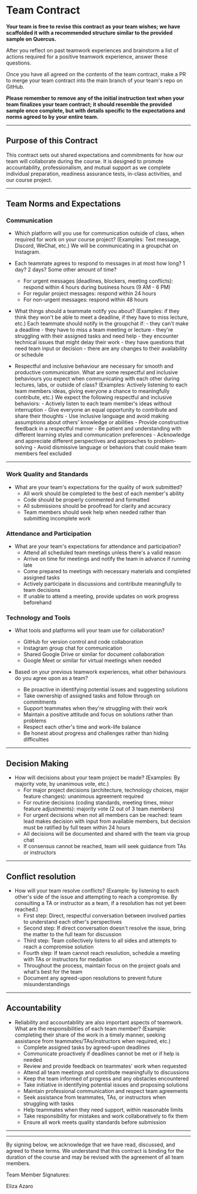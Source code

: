 # Team Contract

**Your team is free to revise this contract as your team wishes; we have scaffolded it with a recommended structure similar to the provided sample on Quercus.**

After you reflect on past teamwork experiences and brainstorm a list of actions required for a positive teamwork experience, answer these questions. 

Once you have all agreed on the contents of the team contract, make a PR to merge your team contract into the main branch of your team's repo on GitHub.

**Please remember to remove any of the initial instruction text when your team finalizes your team contract; it should resemble the provided sample once complete, but with details specific to the expectations and norms agreed to by your entire team.**

---
## Purpose of this Contract

This contract sets out shared expectations and commitments for how our team will collaborate during the course. It is designed to promote accountability, professionalism, and mutual support as we complete individual preparation, readiness assurance tests, in-class activities, and our course project.

---
## Team Norms and Expectations

### Communication

* Which platform will you use for communication outside of class, when required for work on your course project? (Examples: Text message, Discord, WeChat, etc.)
    We will be communicating in a groupchat on Instagram.

* Each teammate agrees to respond to messages in at most how long? 1 day? 2 days? Some other amount of time? 
    - For urgent messages (deadlines, blockers, meeting conflicts): respond within 4 hours during business hours (9 AM - 6 PM)
    - For regular project messages: respond within 24 hours
    - For non-urgent messages: respond within 48 hours

* What things should a teammate notify you about? (Examples: if they think they won't be able to meet a deadline, if they have to miss lecture, etc.)
    Each teammate should notify in the groupchat if:
        - they can't make a deadline
        - they have to miss a team meeting or lecture
        - they're struggling with their assigned tasks and need help
        - they encounter technical issues that might delay their work
        - they have questions that need team input or decision
        - there are any changes to their availability or schedule

* Respectful and inclusive behaviour are necessary for smooth and productive communication. What are some respectful and inclusive behaviours you expect when communicating with each other during lectures, labs, or outside of class? (Examples: Actively listening to each team members ideas, giving everyone a chance to meaningfully contribute, etc.)
    We expect the following respectful and inclusive behaviors:
        - Actively listen to each team member's ideas without interruption
        - Give everyone an equal opportunity to contribute and share their thoughts
        - Use inclusive language and avoid making assumptions about others' knowledge or abilities
        - Provide constructive feedback in a respectful manner
        - Be patient and understanding with different learning styles and communication preferences
        - Acknowledge and appreciate different perspectives and approaches to problem-solving
        - Avoid dismissive language or behaviors that could make team members feel excluded

---

### Work Quality and Standards

* What are your team's expectations for the quality of work submitted?
    - All work should be completed to the best of each member's ability
    - Code should be properly commented and formatted
    - All submissions should be proofread for clarity and accuracy
    - Team members should seek help when needed rather than submitting incomplete work

### Attendance and Participation

* What are your team's expectations for attendance and participation?
    - Attend all scheduled team meetings unless there's a valid reason
    - Arrive on time for meetings and notify the team in advance if running late
    - Come prepared to meetings with necessary materials and completed assigned tasks
    - Actively participate in discussions and contribute meaningfully to team decisions
    - If unable to attend a meeting, provide updates on work progress beforehand

### Technology and Tools

* What tools and platforms will your team use for collaboration?
    - GitHub for version control and code collaboration
    - Instagram group chat for communication
    - Shared Google Drive or similar for document collaboration
    - Google Meet or similar for virtual meetings when needed

* Based on your previous teamwork experiences, what other behaviours do you agree upon as a team?
    - Be proactive in identifying potential issues and suggesting solutions
    - Take ownership of assigned tasks and follow through on commitments
    - Support teammates when they're struggling with their work
    - Maintain a positive attitude and focus on solutions rather than problems
    - Respect each other's time and work-life balance
    - Be honest about progress and challenges rather than hiding difficulties

---

## Decision Making

* How will decisions about your team project be made? (Examples: By majority vote, by unanimous vote, etc.)
    - For major project decisions (architecture, technology choices, major feature changes): unanimous agreement required
    - For routine decisions (coding standards, meeting times, minor feature adjustments): majority vote (2 out of 3 team members)
    - For urgent decisions when not all members can be reached: team lead makes decision with input from available members, but decision must be ratified by full team within 24 hours
    - All decisions will be documented and shared with the team via group chat
    - If consensus cannot be reached, team will seek guidance from TAs or instructors

---
## Conflict resolution

* How will your team resolve conflicts? (Example: by listening to each other's side of the issue and attempting to reach a compromise. By consulting a TA or instructor as a team, if a resolution has not yet been reached.)
    - First step: Direct, respectful conversation between involved parties to understand each other's perspectives
    - Second step: If direct conversation doesn't resolve the issue, bring the matter to the full team for discussion
    - Third step: Team collectively listens to all sides and attempts to reach a compromise solution
    - Fourth step: If team cannot reach resolution, schedule a meeting with TAs or instructors for mediation
    - Throughout the process, maintain focus on the project goals and what's best for the team
    - Document any agreed-upon resolutions to prevent future misunderstandings

---

## Accountability

* Reliability and accountability are also important aspects of teamwork. What are the responsibilities of each team member? (Example: completing their share of the work in a timely manner, seeking assistance from teammates/TAs/instructors when required, etc.)
    - Complete assigned tasks by agreed-upon deadlines
    - Communicate proactively if deadlines cannot be met or if help is needed
    - Review and provide feedback on teammates' work when requested
    - Attend all team meetings and contribute meaningfully to discussions
    - Keep the team informed of progress and any obstacles encountered
    - Take initiative in identifying potential issues and proposing solutions
    - Maintain professional communication and respect team agreements
    - Seek assistance from teammates, TAs, or instructors when struggling with tasks
    - Help teammates when they need support, within reasonable limits
    - Take responsibility for mistakes and work collaboratively to fix them
    - Ensure all work meets quality standards before submission

---

---

By signing below, we acknowledge that we have read, discussed, and agreed to these terms. We understand that this contract is binding for the duration of the course and may be revised with the agreement of all team members.

Team Member Signatures:

Eliza Azaro
